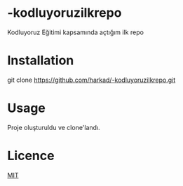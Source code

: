 # -kodluyoruzilkrepo
Kodluyoruz Eğitimi kapsamında açtığım ilk repo

# Installation
git clone https://github.com/harkad/-kodluyoruzilkrepo.git

# Usage
Proje oluşturuldu ve clone'landı.

# Licence
[MIT](https://choosealicense.com/licenses/mit/)
